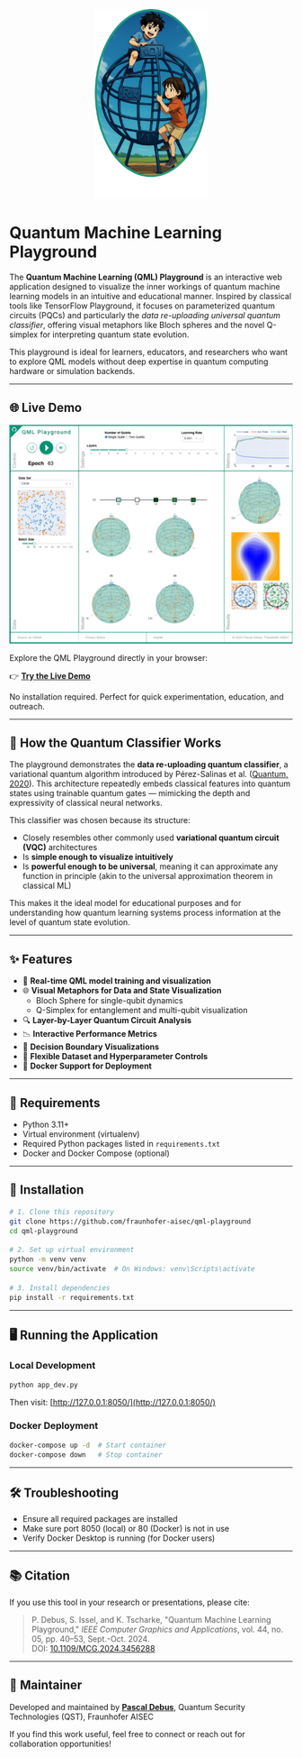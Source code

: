 <p align="center">
  <img src="QMLPG_Visual.png" alt="QML Playground Illustration" width="200"/>
</p>

# Quantum Machine Learning Playground

The **Quantum Machine Learning (QML) Playground** is an interactive web application designed to visualize the inner workings of quantum machine learning models in an intuitive and educational manner. Inspired by classical tools like TensorFlow Playground, it focuses on parameterized quantum circuits (PQCs) and particularly the *data re-uploading universal quantum classifier*, offering visual metaphors like Bloch spheres and the novel Q-simplex for interpreting quantum state evolution.

This playground is ideal for learners, educators, and researchers who want to explore QML models without deep expertise in quantum computing hardware or simulation backends.

---

## 🌐 Live Demo
<p align="center">
  <img src="QMLPG_GUI.png" alt="Screenshot of the QML Playground" width="700"/>
</p>
Explore the QML Playground directly in your browser:

👉 **[Try the Live Demo](https://websites.fraunhofer.de/qml-playground/)**

No installation required. Perfect for quick experimentation, education, and outreach.

---

## 🧠 How the Quantum Classifier Works

The playground demonstrates the **data re-uploading quantum classifier**, a variational quantum algorithm introduced by Pérez-Salinas et al. ([Quantum, 2020](https://quantum-journal.org/papers/q-2020-02-06-226/)). This architecture repeatedly embeds classical features into quantum states using trainable quantum gates — mimicking the depth and expressivity of classical neural networks.

This classifier was chosen because its structure:

- Closely resembles other commonly used **variational quantum circuit (VQC)** architectures  
- Is **simple enough to visualize intuitively**  
- Is **powerful enough to be universal**, meaning it can approximate any function in principle (akin to the universal approximation theorem in classical ML)

This makes it the ideal model for educational purposes and for understanding how quantum learning systems process information at the level of quantum state evolution.

---

## ✨ Features

* 🧠 **Real-time QML model training and visualization**
* 🌐 **Visual Metaphors for Data and State Visualization**
  * Bloch Sphere for single-qubit dynamics  
  * Q-Simplex for entanglement and multi-qubit visualization
* 🔍 **Layer-by-Layer Quantum Circuit Analysis**
* 📉 **Interactive Performance Metrics**
* 🎯 **Decision Boundary Visualizations**
* 🧪 **Flexible Dataset and Hyperparameter Controls**
* 🐳 **Docker Support for Deployment**

---

## 🔧 Requirements

* Python 3.11+  
* Virtual environment (virtualenv)  
* Required Python packages listed in `requirements.txt`  
* Docker and Docker Compose (optional)

---

## 🚀 Installation

```bash
# 1. Clone this repository
git clone https://github.com/fraunhofer-aisec/qml-playground
cd qml-playground

# 2. Set up virtual environment
python -m venv venv
source venv/bin/activate  # On Windows: venv\Scripts\activate

# 3. Install dependencies
pip install -r requirements.txt
```

---

## 🖥️ Running the Application

### Local Development

```bash
python app_dev.py
```

Then visit: [http://127.0.0.1:8050/](http://127.0.0.1:8050/)

### Docker Deployment

```bash
docker-compose up -d  # Start container
docker-compose down   # Stop container
```

---

## 🛠 Troubleshooting

* Ensure all required packages are installed  
* Make sure port 8050 (local) or 80 (Docker) is not in use  
* Verify Docker Desktop is running (for Docker users)

---

## 📚 Citation

If you use this tool in your research or presentations, please cite:

> P. Debus, S. Issel, and K. Tscharke, "Quantum Machine Learning Playground," *IEEE Computer Graphics and Applications*, vol. 44, no. 05, pp. 40–53, Sept.-Oct. 2024.  
> DOI: [10.1109/MCG.2024.3456288](https://doi.ieeecomputersociety.org/10.1109/MCG.2024.3456288)

---

## 🙋 Maintainer

Developed and maintained by **[Pascal Debus](https://github.com/pdebus)**, Quantum Security Technologies (QST), Fraunhofer AISEC

If you find this work useful, feel free to connect or reach out for collaboration opportunities!
